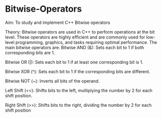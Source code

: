 # Bitwise-Operators
Aim: To study and implement C++ Bitwise operators

Theory: Bitwise operators are used in C++ to perform operations at the bit level. These operators are highly efficient and are commonly used for low-level programming, graphics, and tasks requiring optimal performance. The main bitwise operators are: Bitwise AND (&): Sets each bit to 1 if both corresponding bits are 1.

Bitwise OR (|): Sets each bit to 1 if at least one corresponding bit is 1.

Bitwise XOR (^): Sets each bit to 1 if the corresponding bits are different.

Bitwise NOT (~): Inverts all bits of the operand.

Left Shift (<<): Shifts bits to the left, multiplying the number by 2 for each shift position.

Right Shift (>>): Shifts bits to the right, dividing the number by 2 for each shift position
